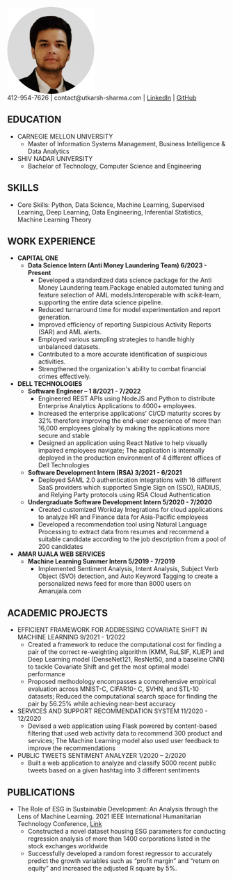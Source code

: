 <br/>

<img align="center" width="200" height="200" src="assets/image.png">

<br/>
412-954-7626 | contact@utkarsh-sharma.com | <a href="https://www.linkedin.com/in/utk61198">LinkedIn</a> |  <a href = "https://github.com/utk61198">GitHub</a>


## EDUCATION
- CARNEGIE MELLON UNIVERSITY
  - Master of Information Systems Management, Business Intelligence & Data Analytics 
- SHIV NADAR UNIVERSITY
  - Bachelor of Technology, Computer Science and Engineering

## SKILLS
- Core Skills: Python, Data Science, Machine Learning, Supervised Learning, Deep Learning, Data Engineering, Inferential Statistics, Machine Learning Theory


## WORK EXPERIENCE
- **CAPITAL ONE**
  - **Data Science Intern (Anti Money Laundering Team) 6/2023 - Present** 
    -  Developed a standardized data science package for the Anti Money Laundering team.Package enabled automated tuning and feature selection of AML models.Interoperable with scikit-learn, supporting the entire data science pipeline.
    - Reduced turnaround time for model experimentation and report generation.
    - Improved efficiency of reporting Suspicious Activity Reports (SAR) and AML alerts.
    - Employed various sampling strategies to handle highly unbalanced datasets.
    - Contributed to a more accurate identification of suspicious activities.
    - Strengthened the organization's ability to combat financial crimes effectively. 
- **DELL TECHNOLOGIES**
  - **Software Engineer – 1 8/2021 - 7/2022**
    - Engineered REST APIs using NodeJS and Python to distribute Enterprise Analytics Applications to 4000+ employees.
    - Increased the enterprise applications’ CI/CD maturity scores by 32% therefore improving the end-user experience of more than 16,000 employees globally by making the applications more secure and stable
    - Designed an application using React Native to help visually impaired employees navigate; The application is internally deployed in the production environment of 4 different offices of Dell Technologies
  - **Software Development Intern (RSA) 3/2021 - 6/2021**
    - Deployed SAML 2.0 authentication integrations with 16 different SaaS providers which supported Single Sign on (SSO), RADIUS, and Relying Party protocols using RSA Cloud Authentication
  - **Undergraduate Software Development Intern 5/2020 - 7/2020**
    - Created customized Workday Integrations for cloud applications to analyze HR and Finance data for Asia-Pacific employees
    - Developed a recommendation tool using Natural Language Processing to extract data from resumes and recommend a suitable candidate according to the job description from a pool of 200 candidates
- **AMAR UJALA WEB SERVICES**
  - **Machine Learning Summer Intern 5/2019 - 7/2019**
    - Implemented Sentiment Analysis, Intent Analysis, Subject Verb Object (SVO) detection, and Auto Keyword Tagging to create a personalized news feed for more than 8000 users on Amarujala.com
    

## ACADEMIC PROJECTS
- EFFICIENT FRAMEWORK FOR ADDRESSING COVARIATE SHIFT IN MACHINE LEARNING 9/2021 - 1/2022
  - Created a framework to reduce the computational cost for finding a pair of the correct re-weighting algorithm (KMM, RuLSIF, KLIEP) and Deep Learning model (DenseNet121, ResNet50, and a baseline CNN) to tackle Covariate Shift and get the most optimal model performance
  - Proposed methodology encompasses a comprehensive empirical evaluation across MNIST-C, CIFAR10- C, SVHN, and STL-10 datasets; Reduced the computational search space for finding the pair by 56.25% while achieving near-best accuracy
- SERVICES AND SUPPORT RECOMMENDATION SYSTEM 11/2020 - 12/2020
  - Devised a web application using Flask powered by content-based filtering that used web activity data to recommend 300 product and services; The Machine Learning model also used user feedback to improve the recommendations
- PUBLIC TWEETS SENTIMENT ANALYZER 1/2020 – 2/2020
  - Built a web application to analyze and classify 5000 recent public tweets based on a given hashtag into 3 different sentiments

## PUBLICATIONS
- The Role of ESG in Sustainable Development: An Analysis through the Lens of Machine Learning.
  2021 IEEE International Humanitarian Technology Conference, [Link](https://ieeexplore.ieee.org/document/9698939)
  - Constructed a novel dataset housing ESG parameters for conducting regression analysis of more than 1400 corporations listed in the stock exchanges worldwide
  - Successfully developed a random forest regressor to accurately predict the growth variables such as “profit margin” and “return on equity” and increased the adjusted R square by 5%.
